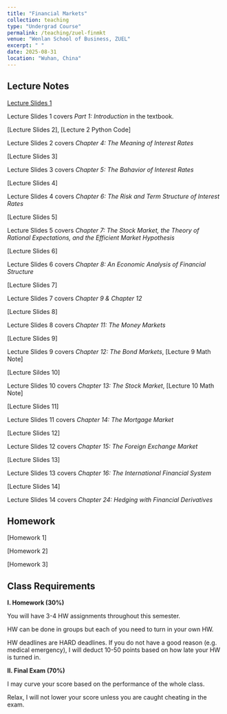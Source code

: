 ```yaml
---
title: "Financial Markets"
collection: teaching
type: "Undergrad Course"
permalink: /teaching/zuel-finmkt
venue: "Wenlan School of Business, ZUEL"
excerpt: " "
date: 2025-08-31
location: "Wuhan, China"
---
```


## Lecture Notes

[Lecture Slides 1](https://github.com/Anonymous-Y/my_website/blob/db2a13b08f7d3887af61be4e03297c7b34d9d72f/files/ZUEL/financial_markets/FinancialMarket_1.pdf)

Lecture Slides 1 covers *Part 1: Introduction* in the textbook.

[Lecture Slides 2], [Lecture 2 Python Code]

Lecture Slides 2 covers *Chapter 4: The Meaning of Interest Rates*

[Lecture Slides 3]

Lecture Slides 3 covers *Chapter 5: The Bahavior of Interest Rates*

[Lecture Slides 4]

Lecture Slides 4 covers *Chapter 6: The Risk and Term Structure of Interest Rates*

[Lecture Slides 5]

Lecture Slides 5 covers *Chapter 7: The Stock Market, the Theory of Rational Expectations, and the Efficient Market Hypothesis*

[Lecture Slides 6]

Lecture Slides 6 covers *Chapter 8: An Economic Analysis of Financial Structure*

[Lecture Slides 7]

Lecture Slides 7 covers *Chapter 9 & Chapter 12*

[Lecture Slides 8]

Lecture Slides 8 covers *Chapter 11: The Money Markets*

[Lecture Slides 9]

Lecture Slides 9 covers *Chapter 12: The Bond Markets*, [Lecture 9 Math Note]

[Lecture Sildes 10]

Lecture Slides 10 covers *Chapter 13: The Stock Market*, [Lecture 10 Math Note]

[Lecture Slides 11]

Lecture Slides 11 covers *Chapter 14: The Mortgage Market*

[Lecture Slides 12]

Lecture Slides 12 covers *Chapter 15: The Foreign Exchange Market*

[Lecture Slides 13]

Lecture Slides 13 covers *Chapter 16: The International Financial System*

[Lecture Slides 14]

Lecture Slides 14 covers *Chapter 24: Hedging with Financial Derivatives*


## Homework

[Homework 1]

<!---[Homework 1 Submission Portal](https://docs.qq.com/form/page/DU2FyWnpPV0lBeGla)--->

[Homework 2]

<!---[Homework 2 Submission Portal](https://docs.qq.com/form/page/DU1hEV3lwZENCZ05h)--->

[Homework 3]

<!---[Homework 3 Submission Portal](https://docs.qq.com/form/page/DU0RLU1NJTG9SbGxJ)--->


## Class Requirements

**I. Homework (30%)**

You will have 3-4 HW assignments throughout this semester.

HW can be done in groups but each of you need to turn in your own HW.

HW deadlines are HARD deadlines. If you do not have a good reason (e.g. medical emergency), I will deduct 10-50 points based on how late your HW is turned in.

**II. Final Exam (70%)**

I may curve your score based on the performance of the whole class. 

Relax, I will not lower your score unless you are caught cheating in the exam. 

